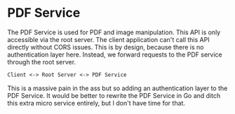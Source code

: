# PDF Service

The PDF Service is used for PDF and image manipulation. This API is only accessible via the root server. The client application can't call this API directly without CORS issues. This is by design, because there is no authentication layer here. Instead, we forward requests to the PDF service through the root server.

```txt
Client <-> Root Server <-> PDF Service
```

This is a massive pain in the ass but so adding an authentication layer to the PDF Service. It would be better to rewrite the PDF Service in Go and ditch this extra micro service entirely, but I don't have time for that.
